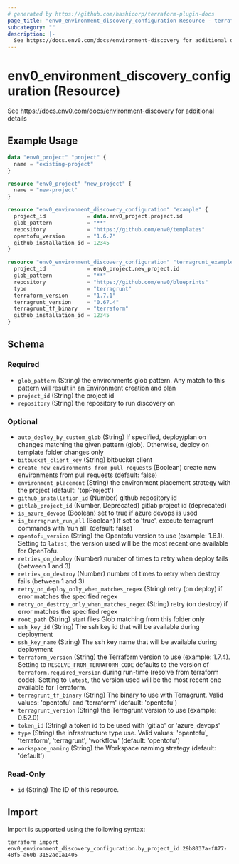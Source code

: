 ```yaml
---
# generated by https://github.com/hashicorp/terraform-plugin-docs
page_title: "env0_environment_discovery_configuration Resource - terraform-provider-env0"
subcategory: ""
description: |-
  See https://docs.env0.com/docs/environment-discovery for additional details
---
```


# env0_environment_discovery_configuration (Resource)

See https://docs.env0.com/docs/environment-discovery for additional details

## Example Usage

```terraform
data "env0_project" "project" {
  name = "existing-project"
}

resource "env0_project" "new_project" {
  name = "new-project"
}

resource "env0_environment_discovery_configuration" "example" {
  project_id             = data.env0_project.project.id
  glob_pattern           = "**"
  repository             = "https://github.com/env0/templates"
  opentofu_version       = "1.6.7"
  github_installation_id = 12345
}

resource "env0_environment_discovery_configuration" "terragrunt_example" {
  project_id             = env0_project.new_project.id
  glob_pattern           = "**"
  repository             = "https://github.com/env0/blueprints"
  type                   = "terragrunt"
  terraform_version      = "1.7.1"
  terragrunt_version     = "0.67.4"
  terragrunt_tf_binary   = "terraform"
  github_installation_id = 12345
}
```

<!-- schema generated by tfplugindocs -->
## Schema

### Required

- `glob_pattern` (String) the environments glob pattern. Any match to this pattern will result in an Environment creation and plan
- `project_id` (String) the project id
- `repository` (String) the repository to run discovery on

### Optional

- `auto_deploy_by_custom_glob` (String) If specified, deploy/plan on changes matching the given pattern (glob). Otherwise, deploy on template folder changes only
- `bitbucket_client_key` (String) bitbucket client
- `create_new_environments_from_pull_requests` (Boolean) create new environments from pull requests (default: false)
- `environment_placement` (String) the environment placement strategy with the project (default: 'topProject')
- `github_installation_id` (Number) github repository id
- `gitlab_project_id` (Number, Deprecated) gitlab project id (deprecated)
- `is_azure_devops` (Boolean) set to true if azure devops is used
- `is_terragrunt_run_all` (Boolean) If set to 'true', execute terragrunt commands with 'run all' (default: false)
- `opentofu_version` (String) the Opentofu version to use (example: 1.6.1). Setting to `latest`, the version used will be the most recent one available for OpenTofu.
- `retries_on_deploy` (Number) number of times to retry when deploy fails (between 1 and 3)
- `retries_on_destroy` (Number) number of times to retry when destroy fails (between 1 and 3)
- `retry_on_deploy_only_when_matches_regex` (String) retry (on deploy) if error matches the specified regex
- `retry_on_destroy_only_when_matches_regex` (String) retry (on destroy) if error matches the specified regex
- `root_path` (String) start files Glob matching from this folder only
- `ssh_key_id` (String) The ssh key id that will be available during deployment
- `ssh_key_name` (String) The ssh key name that will be available during deployment
- `terraform_version` (String) the Terraform version to use (example: 1.7.4). Setting to `RESOLVE_FROM_TERRAFORM_CODE` defaults to the version of `terraform.required_version` during run-time (resolve from terraform code). Setting to `latest`, the version used will be the most recent one available for Terraform.
- `terragrunt_tf_binary` (String) The binary to use with Terragrunt. Valid values: 'opentofu' and 'terraform' (default: 'opentofu')
- `terragrunt_version` (String) the Terragrunt version to use (example: 0.52.0)
- `token_id` (String) a token id to be used with 'gitlab' or 'azure_devops'
- `type` (String) the infrastructure type use. Valid values: 'opentofu', 'terraform', 'terragrunt', 'workflow' (default: 'opentofu')
- `workspace_naming` (String) the Workspace namimg strategy (default: 'default')

### Read-Only

- `id` (String) The ID of this resource.

## Import

Import is supported using the following syntax:

```shell
terraform import env0_environment_discovery_configuration.by_project_id 29b8037a-f877-48f5-a60b-3152ae1a1405
```
